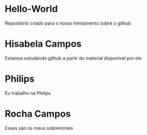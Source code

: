 # Hello-World
Repositório criado para o nosso treinamento sobre o github
# Hisabela Campos
Estamos estudando github a partir do material disponível por ele
# Philips
Eu trabalho na Philips
# Rocha Campos
Esses são os meus sobrenomes
